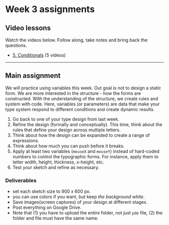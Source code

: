 # Week 3 assignments

## Video lessons
Watch the videos below. Follow along, take notes and bring back the questions.

  - [5. Conditionals](https://www.youtube.com/watch?v=wsI6N9hfW7E&list=PLRqwX-V7Uu6YqykuLs00261JCqnL_NNZ_) (5 videos)

-----
## Main assignment
We will practice using variables this week. Out goal is not to design a static form. We are more interested in the structure - how the forms are constructed. With the understanding of the structure, we create rules and system with code. Here, variables (or parameters) are data that make your type system respond to different conditions and create dynamic results.

1. Go back to one of your type design from last week. 
1. Refine the design (formally and conceptually). This time, think about the rules that define your design across multiple letters. 
1. Think about how the design can be expanded to create a range of expressions.
1. Think about how much you can push before it breaks.
1. Apply at least two variables (`mouseX` and `mouseY`) instead of hard-coded numbers to control the typographic forms. For instance, apply them to letter width, height, thickness, x-height, etc.
1. Test your sketch and refine as necessary.

### Deliverables
  - set each sketch size to 900 x 600 px.
  - you can use colors if you want, but keep *the background white*.
  - Save images(screen captures) of your design at different stages. 
  - Post everything on Google Drive.
  - Note that (1) you have to upload the entire folder, not just `pde` file, (2) the folder and file must have the same name. 
